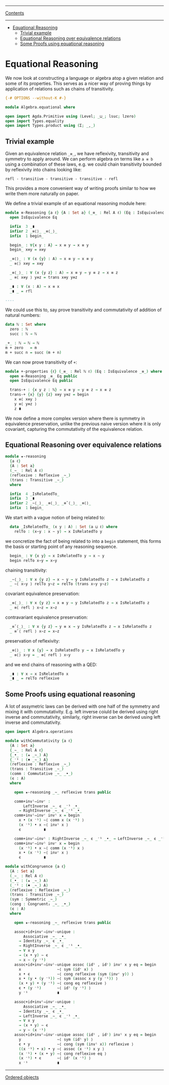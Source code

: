 ****
[Contents](contents.html)

<!-- START doctoc generated TOC please keep comment here to allow auto update -->
<!-- DON'T EDIT THIS SECTION, INSTEAD RE-RUN doctoc TO UPDATE -->
****

- [Equational Reasoning](#equational-reasoning)
  - [Trivial example](#trivial-example)
  - [Equational Reasoning over equivalence relations](#equational-reasoning-over-equivalence-relations)
  - [Some Proofs using equational reasoning](#some-proofs-using-equational-reasoning)

<!-- END doctoc generated TOC please keep comment here to allow auto update -->



# Equational Reasoning

We now look at constructing a language or algebra atop a given relation and some of its properties. This serves as a nicer way of proving things by application of relations such as chains of transitivity.

```agda
{-# OPTIONS --without-K #-}

module Algebra.equational where

open import Agda.Primitive using (Level; _⊔_; lsuc; lzero)
open import Types.equality
open import Types.product using (Σ; _,_)
```

## Trivial example

Given an equivalence relation `_≡_`, we have reflexivity, transitivity and symmetry to apply around. We can perform algebra on terms like `a ≡ b` using a combination of these laws, e.g. we could chain transitivity bounded by reflexivity into chains looking like:

`refl - transitive - transitive - transitive - refl`

This provides a more convenient way of writing proofs similar to how we write them more naturally on paper.

We define a trivial example of an equational reasoning module here:

```agda
module ≡-Reasoning {a ℓ} {A : Set a} (_≡_ : Rel A ℓ) (Eq : IsEquivalence _≡_) where
  open IsEquivalence Eq

  infix  3 _∎
  infixr 2 _≡⟨⟩_ _≡⟨_⟩_
  infix  1 begin_

  begin_ : ∀{x y : A} → x ≡ y → x ≡ y
  begin_ x≡y = x≡y

  _≡⟨⟩_ : ∀ (x {y} : A) → x ≡ y → x ≡ y
  _ ≡⟨⟩ x≡y = x≡y

  _≡⟨_⟩_ : ∀ (x {y z} : A) → x ≡ y → y ≡ z → x ≡ z
  _ ≡⟨ x≡y ⟩ y≡z = trans x≡y y≡z

  _∎ : ∀ (x : A) → x ≡ x
  _∎ _ = rfl

----
```

We could use this to, say prove transitivity and commutativity of addition of natural numbers:

```agda
data ℕ : Set where
  zero : ℕ
  succ : ℕ → ℕ

_+_ : ℕ → ℕ → ℕ
m + zero   = m
m + succ n = succ (m + n)
```

We can now prove transitivity of `+`:

```agda
module +-properties {ℓ} (_≡_ : Rel ℕ ℓ) (Eq : IsEquivalence _≡_) where
  open ≡-Reasoning _≡_ Eq public
  open IsEquivalence Eq public

  trans-+ : {x y z : ℕ} → x ≡ y → y ≡ z → x ≡ z
  trans-+ {x} {y} {z} x≡y y≡z = begin
    x ≡⟨ x≡y ⟩
    y ≡⟨ y≡z ⟩
    z ∎
```

<!-- To prove the law of commutativity of `+`, we need some properties of equality, like congruence `cong-≡`:

```lll
  open import Algebra.operations _≡_

  +-identityˡ : LeftIdentity zero _+_
  +-identityˡ _ = refl
```

```lll
  comm+ : ∀ {x, y} → x + y ≡ y + x
  comm+ x zero =
```

  comm+ x (succ y) = begin
    succ (x + y) ≡⟨ succ (sym x y) ⟩
    succ (y + x) ≡⟨ rfl  ⟩
    (succ y) + x ∎
 -->

We now define a more complex version where there is symmetry in equivalence preservation, unlike the previous naive version where it is only covariant, capturing the commutativity of the equivalence relation.

## Equational Reasoning over equivalence relations

```agda
module ★-reasoning
  {a ℓ}
  {A : Set a}
  (_∼_ : Rel A ℓ)
  (reflexive : Reflexive _∼_)
  (trans : Transitive _∼_)
  where

  infix  4 _IsRelatedTo_
  infix  3 _∎
  infixr 2 _∼⟨_⟩_ _≡⟨_⟩_ _≡˘⟨_⟩_ _≡⟨⟩_
  infix  1 begin_
```

We start with a vague notion of being related to:

```agda
  data _IsRelatedTo_ (x y : A) : Set (a ⊔ ℓ) where
    relTo : (x∼y : x ∼ y) → x IsRelatedTo y
```

we concretize the fact of being related to into a `begin` statement, this forms the basis or starting point of any reasoning sequence.

```agda
  begin_ : ∀ {x y} → x IsRelatedTo y → x ∼ y
  begin relTo x∼y = x∼y
```

chaining transitivity:

```agda
  _∼⟨_⟩_ : ∀ x {y z} → x ∼ y → y IsRelatedTo z → x IsRelatedTo z
  _ ∼⟨ x∼y ⟩ relTo y∼z = relTo (trans x∼y y∼z)
```

covariant equivalence preservation:

```agda
  _≡⟨_⟩_ : ∀ x {y z} → x ≡ y → y IsRelatedTo z → x IsRelatedTo z
  _ ≡⟨ refl ⟩ x∼z = x∼z
```

contravariant equivalence preservation:

```agda
  _≡˘⟨_⟩_ : ∀ x {y z} → y ≡ x → y IsRelatedTo z → x IsRelatedTo z
  _ ≡˘⟨ refl ⟩ x∼z = x∼z
```

preservation of reflexivity:

```agda
  _≡⟨⟩_ : ∀ x {y} → x IsRelatedTo y → x IsRelatedTo y
  _ ≡⟨⟩ x∼y = _ ≡⟨ refl ⟩ x∼y
```

and we end chains of reasoning with a QED:

```agda
  _∎ : ∀ x → x IsRelatedTo x
  _∎ _ = relTo reflexive
```

## Some Proofs using equational reasoning

A lot of assymetric laws can be derived with one half of the symmetry and mixing it with commutativity. E.g. left inverse coiuld be derived using right inverse and commutativity, similarly, right inverse can be derived using left inverse and commutativity.


```agda
open import Algebra.operations

module withCommutativity {a ℓ}
  {A : Set a}
  {_∼_ : Rel A ℓ}
  {_•_ : (★ _∼_) A}
  {_⁻¹ : (♠ _∼_) A}
  (reflexive : Reflexive _∼_)
  (trans : Transitive _∼_)
  (comm : Commutative _∼_ _•_)
  (ϵ : A)
  where

    open ★-reasoning _∼_ reflexive trans public
```

```agda
    comm+invˡ⇒invʳ :
        LeftInverse _∼_ ϵ _⁻¹ _•_
      → RightInverse _∼_ ϵ _⁻¹ _•_
    comm+invˡ⇒invʳ invˡ x = begin
      x • (x ⁻¹) ∼⟨ comm x (x ⁻¹) ⟩
      (x ⁻¹) • x ∼⟨ invˡ x ⟩
      ϵ          ∎
```

```agda
    comm+invʳ⇒invˡ : RightInverse _∼_ ϵ _⁻¹ _•_ → LeftInverse _∼_ ϵ _⁻¹ _•_
    comm+invʳ⇒invˡ invʳ x = begin
      (x ⁻¹) • x ∼⟨ comm (x ⁻¹) x ⟩
      x • (x ⁻¹) ∼⟨ invʳ x ⟩
      ϵ          ∎
```

```agda
module withCongruence {a ℓ}
  {A : Set a}
  (_∼_ : Rel A ℓ)
  (_•_ : (★ _∼_) A)
  (_⁻¹ : (♠ _∼_) A)
  (reflexive : Reflexive _∼_)
  (trans : Transitive _∼_)
  (sym : Symmetric _∼_)
  (cong : Congruent₂ _∼_ _•_)
  (ϵ : A)
  where

    open ★-reasoning _∼_ reflexive trans public
```

```agda
    assoc+id+invʳ⇒invˡ-unique :
        Associative _∼_ _•_
      → Identity _∼_ ϵ _•_
      → RightInverse _∼_ ϵ _⁻¹ _•_
      → ∀ x y
      → (x • y) ∼ ϵ
      → x ∼ (y ⁻¹)
    assoc+id+invʳ⇒invˡ-unique assoc (idˡ , idʳ) invʳ x y eq = begin
      x                ∼⟨ sym (idʳ x) ⟩
      x • ϵ            ∼⟨ cong reflexive (sym (invʳ y)) ⟩
      x • (y • (y ⁻¹)) ∼⟨ sym (assoc x y (y ⁻¹)) ⟩
      (x • y) • (y ⁻¹) ∼⟨ cong eq reflexive ⟩
      ϵ • (y ⁻¹)       ∼⟨ idˡ (y ⁻¹) ⟩
      y ⁻¹             ∎
```

```agda
    assoc+id+invˡ⇒invʳ-unique :
        Associative _∼_ _•_
      → Identity _∼_ ϵ _•_
      → LeftInverse _∼_ ϵ _⁻¹ _•_
      → ∀ x y
      → (x • y) ∼ ϵ
      → y ∼ (x ⁻¹)
    assoc+id+invˡ⇒invʳ-unique assoc (idˡ , idʳ) invˡ x y eq = begin
      y                ∼⟨ sym (idˡ y) ⟩
      ϵ • y            ∼⟨ cong (sym (invˡ x)) reflexive ⟩
      ((x ⁻¹) • x) • y ∼⟨ assoc (x ⁻¹) x y ⟩
      (x ⁻¹) • (x • y) ∼⟨ cong reflexive eq ⟩
      (x ⁻¹) • ϵ       ∼⟨ idʳ (x ⁻¹) ⟩
      x ⁻¹             ∎
```

****
[Ordered objects](./Algebra.order.html)
